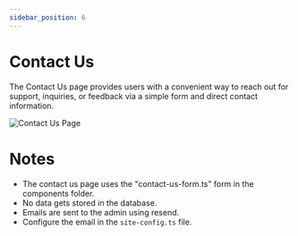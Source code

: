 ```yaml
---
sidebar_position: 6
---
```

# Contact Us

The Contact Us page provides users with a convenient way to reach out for support, inquiries, or feedback via a simple form and direct contact information.

![Contact Us Page](/img/contact-us-page.jpeg)

# Notes
- The contact us page uses the "contact-us-form.ts" form in the components folder. 
- No data gets stored in the database. 
- Emails are sent to the admin using resend. 
- Configure the email in the `site-config.ts` file. 

